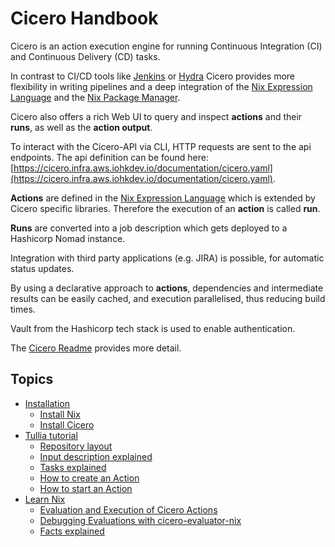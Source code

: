 # Cicero Handbook

Cicero is an action execution engine for running Continuous Integration (CI) and Continuous Delivery (CD) tasks.

In contrast to CI/CD tools like [Jenkins](https://www.jenkins.io/)
or [Hydra](https://github.com/NixOS/hydra) Cicero provides more flexibility in writing pipelines
and a deep integration of the [Nix Expression Language](https://nixos.wiki/wiki/Nix_Expression_Language) and the [Nix Package Manager](https://nixos.wiki/wiki/Nix_Package_Manager).

Cicero also offers a rich Web UI to query and inspect **actions** and their **runs**,
as well as the **action output**.

To interact with the Cicero-API via CLI, HTTP requests are sent to the api endpoints.
The api definition can be found here: [https://cicero.infra.aws.iohkdev.io/documentation/cicero.yaml](https://cicero.infra.aws.iohkdev.io/documentation/cicero.yaml).

**Actions** are defined in the [Nix Expression Language](https://nixos.wiki/wiki/Nix_Expression_Language) which is extended by Cicero specific libraries.
Therefore the execution of an **action** is called **run**.

**Runs** are converted into a job description which gets deployed to a Hashicorp Nomad instance.

Integration with third party applications (e.g. JIRA) is possible, for automatic status updates.

By using a declarative approach to **actions**, dependencies and intermediate results can be easily cached,
and execution parallelised, thus reducing build times.

Vault from the Hashicorp tech stack is used to enable authentication.

The [Cicero Readme](https://github.com/input-output-hk/cicero) provides more detail.

## Topics
- [Installation](./installation.md)
  - [Install Nix](./install-nix.md)
  - [Install Cicero](./install-cicero.md)
- [Tullia tutorial](./tullia.md)
  - [Repository layout](./tullia-1.md)
  - [Input description explained](./tullia-2.md)
  - [Tasks explained](./tullia-3.md)
  - [How to create an Action](./tullia-4.md)
  - [How to start an Action](./tullia-5.md)
- [Learn Nix](./learn-nix.md)
  - [Evaluation and Execution of Cicero Actions](./evaluation-and-execution-of-actions.md)
  - [Debugging Evaluations with cicero-evaluator-nix ](./cicero-evaluator-nix.md)
  - [Facts explained](./facts-explained.md)
